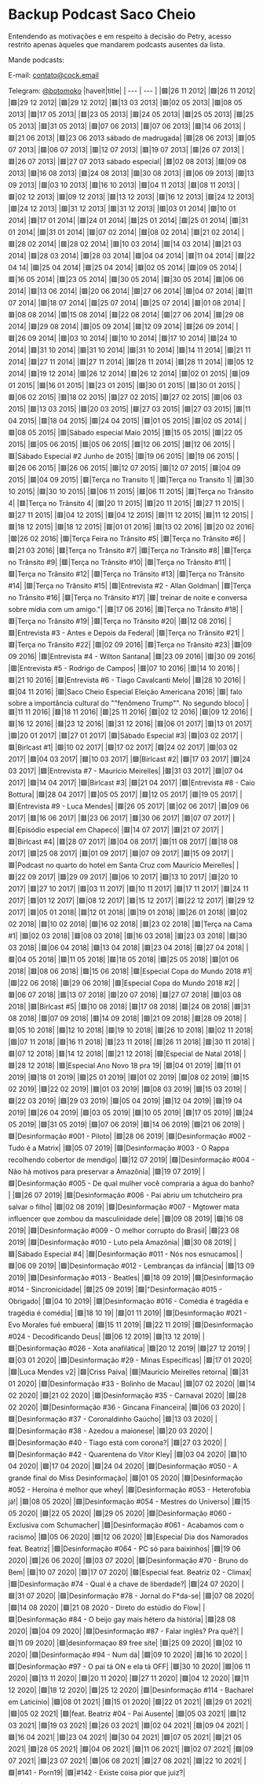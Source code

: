 # Backup Podcast Saco Cheio

Entendendo as motivações e em respeito à decisão do Petry, acesso restrito apenas àqueles que mandarem podcasts ausentes da lista.

Mande podcasts:

E-mail: [contato@cock.email](mailto:contato@cock.email)

Telegram: [@botomoko](https://t.me/botomoko)
|haveit|title|
| --- | --- |
|🟩|26 11 2012|
|🟩|26 11 2012|
|🟩|29 12 2012|
|🟩|29 12 2012|
|🟥|13 03 2013|
|🟥|02 05 2013|
|🟥|08 05 2013|
|🟥|17 05 2013|
|🟥|23 05 2013|
|🟥|24 05 2013|
|🟥|25 05 2013|
|🟥|25 05 2013|
|🟥|31 05 2013|
|🟥|07 06 2013|
|🟥|07 06 2013|
|🟥|14 06 2013|
|🟥|21 06 2013|
|🟥|23 06 2013 sábado de madrugada|
|🟥|28 06 2013|
|🟥|05 07 2013|
|🟥|06 07 2013|
|🟥|12 07 2013|
|🟥|19 07 2013|
|🟥|26 07 2013|
|🟥|26 07 2013|
|🟥|27 07 2013 sábado especial|
|🟥|02 08 2013|
|🟥|09 08 2013|
|🟥|16 08 2013|
|🟥|24 08 2013|
|🟥|30 08 2013|
|🟥|06 09 2013|
|🟥|13 09 2013|
|🟥|03 10 2013|
|🟥|16 10 2013|
|🟥|04 11 2013|
|🟥|08 11 2013|
|🟥|02 12 2013|
|🟥|09 12 2013|
|🟥|13 12 2013|
|🟥|16 12 2013|
|🟥|24 12 2013|
|🟥|24 12 2013|
|🟥|31 12 2013|
|🟥|31 12 2013|
|🟥|03 01 2014|
|🟥|10 01 2014|
|🟥|17 01 2014|
|🟥|24 01 2014|
|🟥|25 01 2014|
|🟥|25 01 2014|
|🟥|31 01 2014|
|🟥|31 01 2014|
|🟥|07 02 2014|
|🟥|08 02 2014|
|🟥|21 02 2014|
|🟥|28 02 2014|
|🟥|28 02 2014|
|🟥|10 03 2014|
|🟥|14 03 2014|
|🟥|21 03 2014|
|🟥|28 03 2014|
|🟥|28 03 2014|
|🟥|04 04 2014|
|🟥|11 04 2014|
|🟥|22 04 14|
|🟥|25 04 2014|
|🟥|25 04 2014|
|🟥|02 05 2014|
|🟥|09 05 2014|
|🟥|16 05 2014|
|🟥|23 05 2014|
|🟥|30 05 2014|
|🟥|30 05 2014|
|🟥|06 06 2014|
|🟥|13 06 2014|
|🟥|20 06 2014|
|🟥|27 06 2014|
|🟥|04 07 2014|
|🟥|11 07 2014|
|🟥|18 07 2014|
|🟥|25 07 2014|
|🟥|25 07 2014|
|🟥|01 08 2014|
|🟥|08 08 2014|
|🟥|15 08 2014|
|🟥|22 08 2014|
|🟥|27 06 2014|
|🟥|29 08 2014|
|🟥|29 08 2014|
|🟥|05 09 2014|
|🟥|12 09 2014|
|🟥|26 09 2014|
|🟥|26 09 2014|
|🟥|03 10 2014|
|🟥|10 10 2014|
|🟥|17 10 2014|
|🟥|24 10 2014|
|🟥|31 10 2014|
|🟥|31 10 2014|
|🟥|31 10 2014|
|🟥|14 11 2014|
|🟥|21 11 2014|
|🟥|27 11 2014|
|🟥|27 11 2014|
|🟥|28 11 2014|
|🟥|28 11 2014|
|🟥|05 12 2014|
|🟥|19 12 2014|
|🟥|26 12 2014|
|🟥|26 12 2014|
|🟥|02 01 2015|
|🟥|09 01 2015|
|🟥|16 01 2015|
|🟥|23 01 2015|
|🟥|30 01 2015|
|🟥|30 01 2015|
|🟥|06 02 2015|
|🟥|18 02 2015|
|🟥|27 02 2015|
|🟥|27 02 2015|
|🟥|06 03 2015|
|🟥|13 03 2015|
|🟥|20 03 2015|
|🟥|27 03 2015|
|🟥|27 03 2015|
|🟥|11 04 2015|
|🟥|18 04 2015|
|🟥|24 04 2015|
|🟥|01 05 2015|
|🟥|02 05 2014|
|🟥|08 05 2015|
|🟥|Sábado especial Maio 2015|
|🟥|15 05 2015|
|🟥|22 05 2015|
|🟥|05 06 2015|
|🟥|05 06 2015|
|🟥|12 06 2015|
|🟥|12 06 2015|
|🟥|Sábado Especial #2 Junho de 2015|
|🟥|19 06 2015|
|🟥|19 06 2015|
|🟥|26 06 2015|
|🟥|26 06 2015|
|🟥|12 07 2015|
|🟥|12 07 2015|
|🟥|04 09 2015|
|🟥|04 09 2015|
|🟥|Terça no Transito 1|
|🟥|Terça no Transito 1|
|🟥|30 10 2015|
|🟥|30 10 2015|
|🟥|06 11 2015|
|🟥|06 11 2015|
|🟥|Terça no Trânsito 4|
|🟥|Terça no Trânsito 4|
|🟥|20 11 2015|
|🟥|20 11 2015|
|🟥|27 11 2015|
|🟥|27 11 2015|
|🟥|04 12 2015|
|🟥|04 12 2015|
|🟥|11 12 2015|
|🟥|11 12 2015|
|🟥|18 12 2015|
|🟥|18 12 2015|
|🟥|01 01 2016|
|🟥|13 02 2016|
|🟥|20 02 2016|
|🟥|26 02 2016|
|🟥|Terça Feira no Trânsito #5|
|🟥|Terça no Trânsito #6|
|🟥|21 03 2016|
|🟥|Terça no Trânsito #7|
|🟥|Terça no Trânsito #8|
|🟥|Terça no Trânsito #9|
|🟥|Terça no Trânsito #10|
|🟥|Terça no Trânsito #11|
|🟥|Terça no Trânsito #12|
|🟥|Terça no Trânsito #13|
|🟥|Terça no Trânsito #14|
|🟥|Terça no Trânsito #15|
|🟥|Entrevista #2 - Allan Goldman|
|🟥|Terça no Trânsito #16|
|🟥|Terça no Trânsito #17|
|🟥| treinar de noite e conversa sobre mídia com um amigo."|
|🟥|17 06 2016|
|🟥|Terça no Trânsito #18|
|🟥|Terça no Trânsito #19|
|🟥|Terça no Trânsito #20|
|🟥|12 08 2016|
|🟥|Entrevista #3 - Antes e Depois da Federal|
|🟥|Terça no Trânsito #21|
|🟥|Terça no Trânsito #22|
|🟥|02 09 2016|
|🟥|Terça no Trânsito #23|
|🟥|09 09 2016|
|🟥|Entrevista #4 - Wilton Santana|
|🟥|23 09 2016|
|🟥|30 09 2016|
|🟥|Entrevista #5 - Rodrigo de Campos|
|🟥|07 10 2016|
|🟥|14 10 2016|
|🟥|21 10 2016|
|🟥|Entrevista #6 - Tiago Cavalcanti Melo|
|🟥|28 10 2016|
|🟥|04 11 2016|
|🟥|Saco Cheio Especial Eleição Americana 2016|
|🟥| falo sobre a importância cultural do ""fenômeno Trump"". No segundo bloco|
|🟥|11 11 2016|
|🟥|18 11 2016|
|🟥|25 11 2016|
|🟥|02 12 2016|
|🟥|09 12 2016|
|🟥|16 12 2016|
|🟥|23 12 2016|
|🟥|31 12 2016|
|🟥|06 01 2017|
|🟥|13 01 2017|
|🟥|20 01 2017|
|🟥|27 01 2017|
|🟥|Sábado Especial #3|
|🟥|03 02 2017|
|🟥|Birlcast #1|
|🟥|10 02 2017|
|🟩|17 02 2017|
|🟩|24 02 2017|
|🟥|03 02 2017|
|🟩|04 03 2017|
|🟩|10 03 2017|
|🟩|Birlcast #2|
|🟩|17 03 2017|
|🟩|24 03 2017|
|🟩|Entrevista #7 - Maurício Meirelles|
|🟥|31 03 2017|
|🟩|07 04 2017|
|🟩|14 04 2017|
|🟩|Birlcast #3|
|🟩|21 04 2017|
|🟩|Entrevista #8 - Caio Bottura|
|🟩|28 04 2017|
|🟥|05 05 2017|
|🟥|12 05 2017|
|🟥|19 05 2017|
|🟥|Entrevista #9 - Luca Mendes|
|🟥|26 05 2017|
|🟥|02 06 2017|
|🟥|09 06 2017|
|🟥|16 06 2017|
|🟥|23 06 2017|
|🟥|30 06 2017|
|🟥|07 07 2017|
|🟥|Episódio especial em Chapecó|
|🟥|14 07 2017|
|🟥|21 07 2017|
|🟥|Birlcast #4|
|🟥|28 07 2017|
|🟥|04 08 2017|
|🟥|11 08 2017|
|🟥|18 08 2017|
|🟩|25 08 2017|
|🟥|01 09 2017|
|🟩|07 09 2017|
|🟥|15 09 2017|
|🟥|Podcast no quarto do hotel em Santa Cruz com Maurício Meirelles|
|🟥|22 09 2017|
|🟩|29 09 2017|
|🟩|06 10 2017|
|🟩|13 10 2017|
|🟥|20 10 2017|
|🟥|27 10 2017|
|🟥|03 11 2017|
|🟥|10 11 2017|
|🟩|17 11 2017|
|🟥|24 11 2017|
|🟥|01 12 2017|
|🟩|08 12 2017|
|🟥|15 12 2017|
|🟥|22 12 2017|
|🟥|29 12 2017|
|🟥|05 01 2018|
|🟥|12 01 2018|
|🟥|19 01 2018|
|🟥|26 01 2018|
|🟥|02 02 2018|
|🟥|10 02 2018|
|🟥|16 02 2018|
|🟥|23 02 2018|
|🟥|Terça na Cama #1|
|🟥|02 03 2018|
|🟥|08 03 2018|
|🟥|16 03 2018|
|🟥|23 03 2018|
|🟥|30 03 2018|
|🟥|06 04 2018|
|🟩|13 04 2018|
|🟥|23 04 2018|
|🟩|27 04 2018|
|🟥|04 05 2018|
|🟥|11 05 2018|
|🟥|18 05 2018|
|🟩|25 05 2018|
|🟥|01 06 2018|
|🟥|08 06 2018|
|🟩|15 06 2018|
|🟥|Especial Copa do Mundo 2018 #1|
|🟥|22 06 2018|
|🟥|29 06 2018|
|🟥|Especial Copa do Mundo 2018 #2|
|🟥|06 07 2018|
|🟥|13 07 2018|
|🟥|20 07 2018|
|🟥|27 07 2018|
|🟥|03 08 2018|
|🟥|Birlcast #5|
|🟥|10 08 2018|
|🟥|17 08 2018|
|🟥|24 08 2018|
|🟥|31 08 2018|
|🟥|07 09 2018|
|🟥|14 09 2018|
|🟥|21 09 2018|
|🟥|28 09 2018|
|🟥|05 10 2018|
|🟩|12 10 2018|
|🟥|19 10 2018|
|🟥|26 10 2018|
|🟥|02 11 2018|
|🟥|07 11 2018|
|🟥|16 11 2018|
|🟥|23 11 2018|
|🟥|26 11 2018|
|🟥|30 11 2018|
|🟥|07 12 2018|
|🟥|14 12 2018|
|🟥|21 12 2018|
|🟩|Especial de Natal 2018|
|🟩|28 12 2018|
|🟥|Especial Ano Novo 18 pra 19|
|🟩|04 01 2019|
|🟩|11 01 2019|
|🟩|18 01 2019|
|🟩|25 01 2019|
|🟩|01 02 2019|
|🟩|08 02 2019|
|🟩|15 02 2019|
|🟩|22 02 2019|
|🟩|01 03 2019|
|🟩|08 03 2019|
|🟩|15 03 2019|
|🟩|22 03 2019|
|🟩|29 03 2019|
|🟩|05 04 2019|
|🟩|12 04 2019|
|🟩|19 04 2019|
|🟩|26 04 2019|
|🟩|03 05 2019|
|🟩|10 05 2019|
|🟩|17 05 2019|
|🟩|24 05 2019|
|🟩|31 05 2019|
|🟩|07 06 2019|
|🟩|14 06 2019|
|🟩|21 06 2019|
|🟩|Desinformação #001 - Piloto|
|🟩|28 06 2019|
|🟩|Desinformação #002 - Tudo é a Matrix|
|🟩|05 07 2019|
|🟩|Desinformação #003 - O Rappa recolhendo cobertor de mendigo|
|🟩|12 07 2019|
|🟩|Desinformação #004 - Não há motivos para preservar a Amazônia|
|🟩|19 07 2019|
|🟩|Desinformação #005 - De qual mulher você compraria a água do banho?|
|🟩|26 07 2019|
|🟩|Desinformação #006 - Pai abriu um tchutcheiro pra salvar o filho|
|🟩|02 08 2019|
|🟩|Desinformação #007 - Mgtower mata influencer que zombou da masculinidade dele|
|🟩|09 08 2019|
|🟩|16 08 2019|
|🟩|Desinformação #009 - O melhor corrupto do Brasil|
|🟩|23 08 2019|
|🟩|Desinformação #010 - Luto pela Amazônia|
|🟩|30 08 2019|
|🟩|Sábado Especial #4|
|🟩|Desinformação #011 - Nós nos esnucamos|
|🟩|06 09 2019|
|🟩|Desinformação #012 - Lembranças da infância|
|🟩|13 09 2019|
|🟩|Desinformação #013 - Beatles|
|🟩|18 09 2019|
|🟩|Desinformação #014 - Sincronicidade|
|🟩|25 09 2019|
|🟩|"Desinformação #015 - Obrigado|
|🟩|04 10 2019|
|🟩|Desinformação #016 - Comédia é tragédia e tragédia é comédia|
|🟩|18 10 19|
|🟩|01 11 2019|
|🟩|Desinformação #021 - Evo Morales fuê embuera|
|🟩|15 11 2019|
|🟩|22 11 2019|
|🟩|Desinformação #024 - Decodificando Deus|
|🟩|06 12 2019|
|🟩|13 12 2019|
|🟩|Desinformação #026 - Xota anafilática|
|🟩|20 12 2019|
|🟩|27 12 2019|
|🟩|03 01 2020|
|🟩|Desinformação #29 - Minas Específicas|
|🟩|17 01 2020|
|🟩|Luca Mendes v2|
|🟩|Criss Paiva|
|🟩|Maurício Meirelles retorna|
|🟩|31 01 2020|
|🟩|Desinformação #33 - Bolinho de Macau|
|🟩|07 02 2020|
|🟩|14 02 2020|
|🟩|21 02 2020|
|🟩|Desinformação #35 - Carnaval 2020|
|🟩|28 02 2020|
|🟩|Desinformação #36 - Gincana Financeira|
|🟩|06 03 2020|
|🟩|Desinformação #37 - Coronaldinho Gaúcho|
|🟩|13 03 2020|
|🟩|Desinformação #38 - Azedou a maionese|
|🟩|20 03 2020|
|🟩|Desinformação #40 - Tiago está com corona?|
|🟩|27 03 2020|
|🟩|Desinformação #42 - Quarentena do Vitor Kley|
|🟩|03 04 2020|
|🟩|10 04 2020|
|🟩|17 04 2020|
|🟩|24 04 2020|
|🟩|Desinformação #050 - A grande final do Miss Desinformação|
|🟩|01 05 2020|
|🟩|Desinformação #052 - Heroína é melhor que whey|
|🟩|Desinformação #053 - Heterofobia já!|
|🟩|08 05 2020|
|🟩|Desinformação #054 - Mestres do Universo|
|🟩|15 05 2020|
|🟩|22 05 2020|
|🟩|29 05 2020|
|🟩|Desinformação #060 - Exclusiva com Schumacher|
|🟩|Desinformação #061 - Acabamos com o racismo|
|🟩|05 06 2020|
|🟩|12 06 2020|
|🟩|Especial Dia dos Namorados feat. Beatriz|
|🟩|Desinformação #064 - PC só para baixinhos|
|🟩|19 06 2020|
|🟩|26 06 2020|
|🟩|03 07 2020|
|🟩|Desinformação #70 - Bruno do Bem|
|🟩|10 07 2020|
|🟩|17 07 2020|
|🟩|Especial feat. Beatriz 02 - Climax|
|🟩|Desinformação #74 - Qual é a chave de liberdade?|
|🟩|24 07 2020|
|🟩|31 07 2020|
|🟩|Desinformação #78 - Jornal do F*da-se|
|🟩|07 08 2020|
|🟩|14 08 2020|
|🟩|21 08 2020 - Direto do estúdio do Flow|
|🟩|Desinformação #84 - O beijo gay mais hétero da história|
|🟩|28 08 2020|
|🟩|04 09 2020|
|🟩|Desinformação #87 - Falar inglês? Pra quê?|
|🟩|11 09 2020|
|🟩|desinformaçao 89 free site|
|🟩|25 09 2020|
|🟩|02 10 2020|
|🟩|Desinformação #94 - Num dá|
|🟩|09 10 2020|
|🟩|16 10 2020|
|🟩|Desinformação #97 - O pai tá ON e ela tá OFF|
|🟩|30 10 2020|
|🟩|06 11 2020|
|🟩|13 11 2020|
|🟩|20 11 2020|
|🟩|27 11 2020|
|🟩|04 12 2020|
|🟩|11 12 2020|
|🟩|18 12 2020|
|🟩|25 12 2020|
|🟩|Desinformação #114 - Bacharel em Laticínio|
|🟩|08 01 2021|
|🟩|15 01 2020|
|🟩|22 01 2021|
|🟩|29 01 2021|
|🟩|05 02 2021|
|🟩|feat. Beatriz #04 - Pai Ausente|
|🟩|05 03 2021|
|🟩|12 03 2021|
|🟩|19 03 2021|
|🟩|26 03 2021|
|🟩|02 04 2021|
|🟩|09 04 2021|
|🟩|16 04 2021|
|🟩|23 04 2021|
|🟩|30 04 2021|
|🟩|07 05 2021|
|🟩|21 05 2021|
|🟩|28 05 2021|
|🟩|04 06 2021|
|🟩|11 06 2021|
|🟩|02 07 2021|
|🟩|09 07 2021|
|🟩|23 07 2021|
|🟩|06 08 2021|
|🟩|27 08 2021|
|🟩|22 10 2021|
|🟩|#141 - Porn19|
|🟩|#142 - Existe coisa pior que juiz?|
